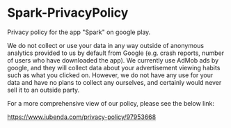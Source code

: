 # Spark-PrivacyPolicy
Privacy policy for the app "Spark" on google play.


We do not collect or use your data in any way outside of anonymous analytics provided to us by default from Google (e.g. crash reports, number of users who have downloaded the app). We currently use AdMob ads by google, and they will collect data about your advertisement viewing habits such as what you clicked on. However, we do not have any use for your data and have no plans to collect any ourselves, and certainly would never sell it to an outside party.

For a more comprehensive view of our policy, please see the below link:

https://www.iubenda.com/privacy-policy/97953668
